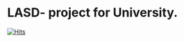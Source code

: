 # LASD- project for University.
[![Hits](https://hits.seeyoufarm.com/api/count/incr/badge.svg?url=https%3A%2F%2Fgithub.com%2FFrancesco0610%2FLASD-&count_bg=%2320B8DD&title_bg=%236E2D2D&icon=&icon_color=%23BA1C1C&title=hits&edge_flat=true)](https://hits.seeyoufarm.com)
